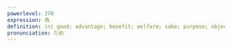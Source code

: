 ```yaml
---
powerlevel: 370
expression: 為
definition: (n) good; advantage; benefit; welfare; sake; purpose; objective; aim; consequence; result; effect; affecting; regarding; concerning; (P)
pronunciation: ため
---
```

